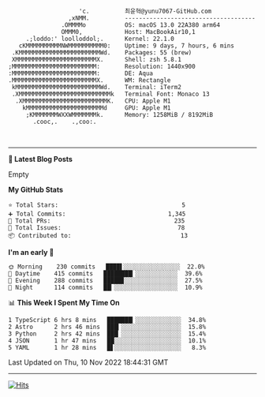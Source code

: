 
```text
                    'c.          최윤혁@yunu7067-GitHub.com
                 ,xNMM.          -------------------------------------
               .OMMMMo           OS: macOS 13.0 22A380 arm64
               OMMM0,            Host: MacBookAir10,1
     .;loddo:' loolloddol;.      Kernel: 22.1.0
   cKMMMMMMMMMMNWMMMMMMMMMM0:    Uptime: 9 days, 7 hours, 6 mins
 .KMMMMMMMMMMMMMMMMMMMMMMMWd.    Packages: 55 (brew)
 XMMMMMMMMMMMMMMMMMMMMMMMX.      Shell: zsh 5.8.1
;MMMMMMMMMMMMMMMMMMMMMMMM:       Resolution: 1440x900
:MMMMMMMMMMMMMMMMMMMMMMMM:       DE: Aqua
.MMMMMMMMMMMMMMMMMMMMMMMMX.      WM: Rectangle
 kMMMMMMMMMMMMMMMMMMMMMMMMWd.    Terminal: iTerm2
 .XMMMMMMMMMMMMMMMMMMMMMMMMMMk   Terminal Font: Monaco 13
  .XMMMMMMMMMMMMMMMMMMMMMMMMK.   CPU: Apple M1
    kMMMMMMMMMMMMMMMMMMMMMMd     GPU: Apple M1
     ;KMMMMMMMWXXWMMMMMMMk.      Memory: 1258MiB / 8192MiB
       .cooc,.    .,coo:.

```

<br />

---

<!--START_SECTION:msrm-->

**📕  Latest Blog Posts**

Empty

**My GitHub Stats**
```text
⭐ Total Stars:                                   5
➕ Total Commits:                             1,345
🔀 Total PRs:                                   235
🚩 Total Issues:                                 78
📦 Contributed to:                               13
```

**I'm an early 🐤**
```text
🌞 Morning    230 commits   ████▌░░░░░░░░░░░░░░░░  22.0%
🌆 Daytime    415 commits   ████████▎░░░░░░░░░░░░  39.6%
🌃 Evening    288 commits   █████▊░░░░░░░░░░░░░░░  27.5%
🌙 Night      114 commits   ██▎░░░░░░░░░░░░░░░░░░  10.9%
```

📊 **This Week I Spent My Time On**
```text
1 TypeScript 6 hrs 8 mins   ███████▎░░░░░░░░░░░░░  34.8%
2 Astro      2 hrs 46 mins  ███▎░░░░░░░░░░░░░░░░░  15.8%
3 Python     2 hrs 42 mins  ███▏░░░░░░░░░░░░░░░░░  15.4%
4 JSON       1 hr 47 mins   ██░░░░░░░░░░░░░░░░░░░  10.1%
5 YAML       1 hr 28 mins   █▋░░░░░░░░░░░░░░░░░░░   8.3%
```

Last Updated on Thu, 10 Nov 2022 18:44:31 GMT

<!--END_SECTION:msrm-->

---

<!-- https://hits.seeyoufarm.com -->  
[![Hits](https://hits.seeyoufarm.com/api/count/incr/badge.svg?url=https%3A%2F%2Fgithub.com%2Fyunu7067&count_bg=%2379C83D&title_bg=%23555555&icon=&icon_color=%23E7E7E7&title=Visited&edge_flat=true)](https://hits.seeyoufarm.com)
